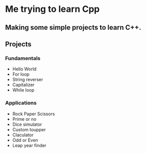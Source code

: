 # Me trying to learn Cpp

## Making some simple projects to learn C++.

## Projects

### Fundamentals

* Hello World
* For loop
* String reverser
* Capitalizer
* While loop

### Applications

* Rock Paper Scissors
* Prime or no
* Dice simulator
* Custom toupper
* Claculator
* Odd or Even
* Leap year finder
